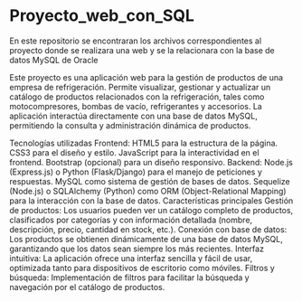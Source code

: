 # Proyecto_web_con_SQL
En este repositorio se encontraran los archivos correspondientes al proyecto donde se realizara una web y se la relacionara con la base de datos MySQL de Oracle

Este proyecto es una aplicación web para la gestión de productos de una empresa de refrigeración. Permite visualizar, gestionar y actualizar un catálogo de productos relacionados con la refrigeración, tales como motocompresores, bombas de vacío, refrigerantes y accesorios. La aplicación interactúa directamente con una base de datos MySQL, permitiendo la consulta y administración dinámica de productos.

Tecnologías utilizadas
Frontend:
HTML5 para la estructura de la página.
CSS3 para el diseño y estilo.
JavaScript para la interactividad en el frontend.
Bootstrap (opcional) para un diseño responsivo.
Backend:
Node.js (Express.js) o Python (Flask/Django) para el manejo de peticiones y respuestas.
MySQL como sistema de gestión de bases de datos.
Sequelize (Node.js) o SQLAlchemy (Python) como ORM (Object-Relational Mapping) para la interacción con la base de datos.
Características principales
Gestión de productos: Los usuarios pueden ver un catálogo completo de productos, clasificados por categorías y con información detallada (nombre, descripción, precio, cantidad en stock, etc.).
Conexión con base de datos: Los productos se obtienen dinámicamente de una base de datos MySQL, garantizando que los datos sean siempre los más recientes.
Interfaz intuitiva: La aplicación ofrece una interfaz sencilla y fácil de usar, optimizada tanto para dispositivos de escritorio como móviles.
Filtros y búsqueda: Implementación de filtros para facilitar la búsqueda y navegación por el catálogo de productos.

